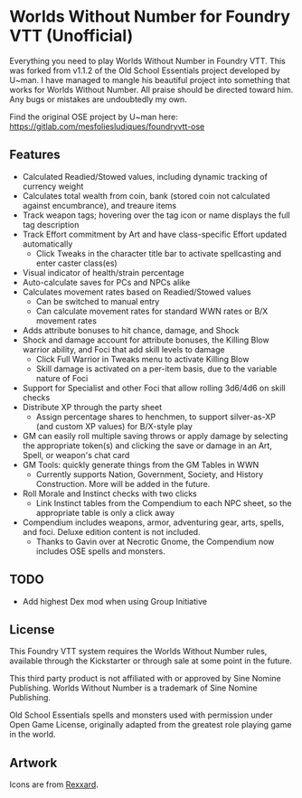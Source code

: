 # Worlds Without Number for Foundry VTT (Unofficial)
Everything you need to play Worlds Without Number in Foundry VTT. This was forked from v1.1.2 of the Old School Essentials project developed by U~man. I have managed to mangle his beautiful project into something that works for Worlds Without Number. All praise should be directed toward him. Any bugs or mistakes are undoubtedly my own.

Find the original OSE project by U~man here: https://gitlab.com/mesfoliesludiques/foundryvtt-ose
## Features
* Calculated Readied/Stowed values, including dynamic tracking of currency weight
* Calculates total wealth from coin, bank (stored coin not calculated against encumbrance), and treaure items
* Track weapon tags; hovering over the tag icon or name displays the full tag description
* Track Effort commitment by Art and have class-specific Effort updated automatically
    * Click Tweaks in the character title bar to activate spellcasting and enter caster class(es)
* Visual indicator of health/strain percentage
* Auto-calculate saves for PCs and NPCs alike
* Calculates movement rates based on Readied/Stowed values
    * Can be switched to manual entry
    * Can calculate movement rates for standard WWN rates or B/X movement rates
* Adds attribute bonuses to hit chance, damage, and Shock
* Shock and damage account for attribute bonuses, the Killing Blow warrior ability, and Foci that add skill levels to damage
    * Click Full Warrior in Tweaks menu to activate Killing Blow
    * Skill damage is activated on a per-item basis, due to the variable nature of Foci
* Support for Specialist and other Foci that allow rolling 3d6/4d6 on skill checks
* Distribute XP through the party sheet
    * Assign percentage shares to henchmen, to support silver-as-XP (and custom XP values) for B/X-style play
* GM can easily roll multiple saving throws or apply damage by selecting the appropriate token(s) and clicking the save or damage in an Art, Spell, or weapon's chat card
* GM Tools: quickly generate things from the GM Tables in WWN
    * Currently supports Nation, Government, Society, and History Construction. More will be added in the future.
* Roll Morale and Instinct checks with two clicks
    * Link Instinct tables from the Compendium to each NPC sheet, so the appropriate table is only a click away
* Compendium includes weapons, armor, adventuring gear, arts, spells, and foci. Deluxe edition content is not included.
    * Thanks to Gavin over at Necrotic Gnome, the Compendium now includes OSE spells and monsters.
## TODO
* Add highest Dex mod when using Group Initiative
## License
This Foundry VTT system requires the Worlds Without Number rules, available through the Kickstarter or through sale at some point in the future.

This third party product is not affiliated with or approved by Sine Nomine Publishing.
Worlds Without Number is a trademark of Sine Nomine Publishing.

Old School Essentials spells and monsters used with permission under Open Game License, originally adapted from the greatest role playing game in the world.

## Artwork
Icons are from [Rexxard](https://assetstore.unity.com/packages/2d/gui/icons/flat-skills-icons-82713).